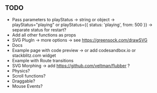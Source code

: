 ## TODO

* Pass parameters to playStatus -> string or object -> playStatus="playing" or playStatus={{ status: 'playing', from: 500 }} -> separate status for restart? 
* Add all other functions as props
* SVG PlugIn -> more options -> see https://greensock.com/drawSVG
* Docs
* Example page with code preview -> or add codesandbox.io or stackblitz.com widget
* Example with Route transitions
* SVG Morphing -> add https://github.com/veltman/flubber ?
* Physics?
* Scroll functions?
* Draggable?
* Mouse Events?
